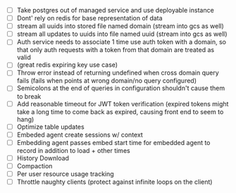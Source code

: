 - [ ] Take postgres out of managed service and use deployable instance
- [ ] Dont' rely on redis for base representation of data
- [ ]    stream all uuids into stored file named domain (stream into gcs as well)
- [ ]    stream all updates to uuids into file named uuid (stream into gcs as well)
- [ ]  Auth service needs to associate 1 time use auth token with a domain, so that only auth requests with a token from that domain are treated as valid
- [ ]    (great redis expiring key use case)
- [ ]  Throw error instead of returning undefined when cross domain query fails (fails when points at wrong domain/no query configured)
- [ ]  Semicolons at the end of queries in configuration shouldn't cause them to break
- [ ]  Add reasonable timeout for JWT token verification (expired tokens might take a long time to come back as expired, causing front end to seem to hang)
- [ ]  Optimize table updates
- [ ]  Embeded agent create sessions w/ context
- [ ]  Embedding agent passes embed start time for embedded agent to record in addition to load + other times
- [ ]  History Download
- [ ]  Compaction
- [ ]  Per user resource usage tracking
- [ ]  Throttle naughty clients (protect against infinite loops on the client)

